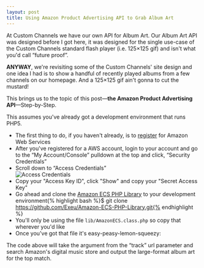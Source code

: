 ```yaml
---
layout: post
title: Using Amazon Product Advertising API to Grab Album Art
---
```


At Custom Channels we have our own API for Album Art. Our Album Art API was designed
before I got here, it was designed for the single use-case of the Custom Channels standard flash player 
(i.e. 125×125 gif) and isn't what you'd call “future proof”. 

**ANYWAY**, we're revisiting some of the Custom Channels' site design and
one idea I had is to show a handful of recently played albums from a few channels
on our homepage. And a 125×125 gif ain't gonna to cut the mustard!

This brings us to the topic of this post—**the Amazon Product Advertising API**—Step-by-Step.

This assumes you've already got a development environment that runs PHP5.

* The first thing to do, if you haven't already, is to [register](http://aws.amazon.com/ "AWS Register") for Amazon Web Services
* After you've registered for a AWS account, login to your account and go to the “My Account/Console” pulldown at the top and 
click, “Security Credentials”
* Scroll down to “Access Credentials”<br><img src="http://tylercipriani-files.s3.amazonaws.com/blog/access_credentials.png" alt="Access Credentials">
* Copy your "Access Key ID", click "Show" and copy your "Secret Access Key"
* Go ahead and clone the [Amazon ECS PHP Library](https://github.com/Exeu/Amazon-ECS-PHP-Library "Amazon ECS PHP Library") to your development environment{% highlight bash %}$ git clone https://github.com/Exeu/Amazon-ECS-PHP-Library.git{% endhighlight %}
* You'll only be using the file <code>lib/AmazonECS.class.php</code> so copy that wherever you'd like
* Once you've got that file it's easy-peasy-lemon-squeezy:
<script src="https://gist.github.com/3364600.js?file=amazon-album-art.php"> </script>
The code above will take the argument from the “track” url parameter and 
search Amazon's digital music store and output the large-format album art for the top match.
